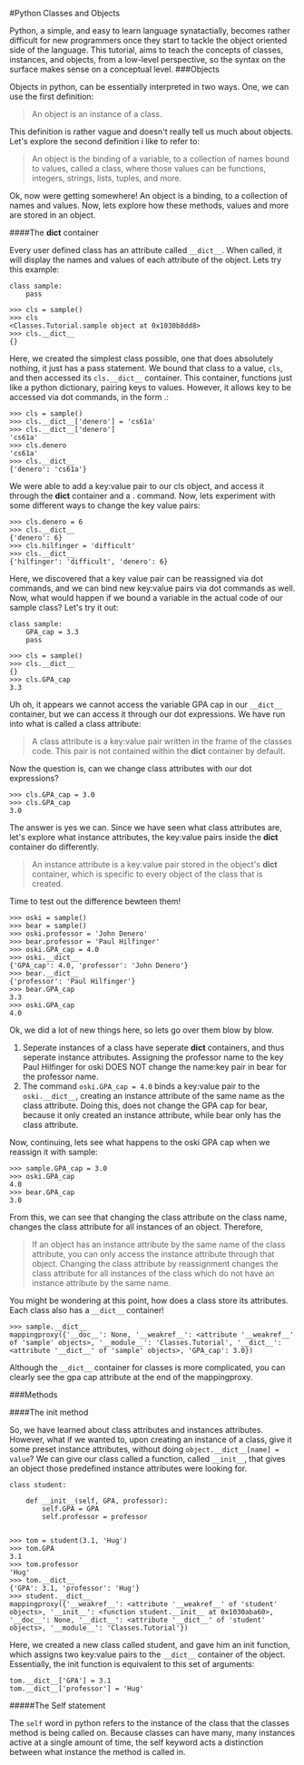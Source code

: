#Python Classes and Objects

Python, a simple, and easy to learn language synatactially, becomes rather difficult for new programmers once they start to tackle the object oriented side of the language. This tutorial, aims to teach the concepts of classes, instances, and objects, from a low-level perspective, so the syntax on the surface makes sense on a conceptual level. 
###Objects

Objects in python, can be essentially interpreted in two ways. One, we can use the first definition:

> An object is an instance of a class.

This definition is rather vague and doesn't really tell us much about objects. Let's explore the second definition i like to refer to:

> An object is the binding of a variable, to a collection of names bound to values, called a class, where those values can be functions, integers, strings, lists, tuples, and more.

Ok, now were getting somewhere! An object is a binding, to a collection of names and values. Now, lets explore how these methods, values and more are stored in an object.

####The __dict__ container

Every user defined class has an attribute called `__dict__`. When called, it will display the names and values of each attribute of the object. Lets try this example:
```
class sample:
    pass

>>> cls = sample()
>>> cls
<Classes.Tutorial.sample object at 0x1030b8dd8>
>>> cls.__dict__
{}
```

Here, we created the simplest class possible, one that does absolutely nothing, it just has a pass statement. We bound that class to a value, `cls`, and then accessed its `cls.__dict__` container. This container, functions just like a python dictionary, pairing keys to values. However, it allows key to be accessed via dot commands, in the form <object>.<name>:

```
>>> cls = sample()
>>> cls.__dict__['denero'] = 'cs61a'
>>> cls.__dict__['denero']
'cs61a'
>>> cls.denero
'cs61a'
>>> cls.__dict__
{'denero': 'cs61a'}
```

We were able to add a key:value pair to our cls object, and access it through the __dict__ container and a . command. Now, lets experiment with some different ways to change the key value pairs:

```
>>> cls.denero = 6
>>> cls.__dict__
{'denero': 6}
>>> cls.hilfinger = 'difficult'
>>> cls.__dict__
{'hilfinger': 'difficult', 'denero': 6}
```

Here, we discovered that a key value pair can be reassigned via dot commands, and we can bind new key:value pairs via dot commands as well. Now, what would happen if we bound a variable in the actual code of our sample class? Let's try it out:

```
class sample:
    GPA_cap = 3.3
    pass

>>> cls = sample()
>>> cls.__dict__
{}
>>> cls.GPA_cap
3.3
```

Uh oh, it appears we cannot access the variable GPA cap in our `__dict__` container, but we can access it through our dot expressions. We have run into what is called a class attribute:

> A class attribute is a key:value pair written in the frame of the classes code. This pair is not contained within the __dict__ container by default.

Now the question is, can we change class attributes with our dot expressions?

```
>>> cls.GPA_cap = 3.0
>>> cls.GPA_cap
3.0
```

The answer is yes we can. Since we have seen what class attributes are, let's explore what instance attributes, the key:value pairs inside the __dict__ container do differently.

> An instance attribute is a key:value pair stored in the object's __dict__ container, which is specific to every object of the class that is created.

Time to test out the difference bewteen them!

```
>>> oski = sample()
>>> bear = sample()
>>> oski.professor = 'John Denero'
>>> bear.professor = 'Paul Hilfinger'
>>> oski.GPA_cap = 4.0
>>> oski.__dict__
{'GPA_cap': 4.0, 'professor': 'John Denero'}
>>> bear.__dict__
{'professor': 'Paul Hilfinger'}
>>> bear.GPA_cap
3.3
>>> oski.GPA_cap
4.0
```

Ok, we did a lot of new things here, so lets go over them blow by blow.

1. Seperate instances of a class have seperate __dict__ containers, and thus seperate instance attributes. Assigning the professor name to the key Paul Hilfinger for oski DOES NOT change the name:key pair in bear for the professor name.
2. The command `oski.GPA_cap = 4.0` binds a key:value pair to the `oski.__dict__`, creating an instance attribute of the same name as the class attribute. Doing this, does not change the GPA cap for bear, because it only created an instance attribute, while bear only has the class attribute.

Now, continuing, lets see what happens to the oski GPA cap when we reassign it with sample:

```
>>> sample.GPA_cap = 3.0
>>> oski.GPA_cap
4.0
>>> bear.GPA_cap
3.0
```

From this, we can see that changing the class attribute on the class name, changes the class attribute for all instances of an object. Therefore,

> If an object has an instance attribute by the same name of the class attribute, you can only access the instance attribute through that object. Changing the class attribute by reassignment changes the class attribute for all instances of the class which do not have an instance attribute by the same name.

You might be wondering at this point, how does a class store its attributes. Each class also has a `__dict__` container!

```
>>> sample.__dict__
mappingproxy({'__doc__': None, '__weakref__': <attribute '__weakref__' of 'sample' objects>, '__module__': 'Classes.Tutorial', '__dict__': <attribute '__dict__' of 'sample' objects>, 'GPA_cap': 3.0})
```

Although the `__dict__` container for classes is more complicated, you can clearly see the gpa cap attribute at the end of the mappingproxy.

###Methods

####The init method

So, we have learned about class attributes and instances attributes. However, what if we wanted to, upon creating an instance of a class, give it some preset instance attributes, without doing `object.__dict__[name] = value`? We can give our class called a function, called `__init__`, that gives an object those predefined instance attributes were looking for.

```
class student:

    def __init__(self, GPA, professor):
        self.GPA = GPA
        self.professor = professor
        
        
>>> tom = student(3.1, 'Hug')
>>> tom.GPA
3.1
>>> tom.professor
'Hug'
>>> tom.__dict__
{'GPA': 3.1, 'professor': 'Hug'}
>>> student.__dict__
mappingproxy({'__weakref__': <attribute '__weakref__' of 'student' objects>, '__init__': <function student.__init__ at 0x1030aba60>, '__doc__': None, '__dict__': <attribute '__dict__' of 'student' objects>, '__module__': 'Classes.Tutorial'})
```

Here, we created a new class called student, and gave him an init function, which assigns two key:value pairs to the `__dict__` container of the object. Essentially, the init function is equivalent to this set of arguments:

```
tom.__dict__['GPA'] = 3.1
tom.__dict__['professor'] = 'Hug'
```

#####The Self statement

The `self` word in python refers to the instance of the class that the classes method is being called on. Because classes can have many, many instances active at a single amount of time, the self keyword acts a distinction between what instance the method is called in.
